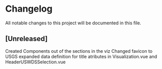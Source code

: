# Changelog
All notable changes to this project will be documented in this file.

## [Unreleased]
Created Components out of the sections in the viz
Changed favicon to USGS
expanded data definition for title atributes in Visualization.vue and HeaderUSWDSSelection.vue